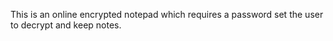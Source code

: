 This is an online encrypted notepad which requires a password set the user to decrypt and keep notes.
